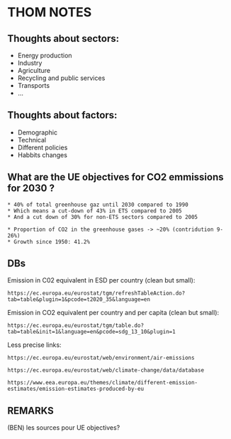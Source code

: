 # THOM NOTES
## Thoughts about sectors:

* Energy production
* Industry
* Agriculture 
* Recycling and public services
* Transports
* ...


## Thoughts about factors:
* Demographic
* Technical
* Different policies 
* Habbits changes

## What are the UE objectives for CO2 emmissions for 2030 ?

	* 40% of total greenhouse gaz until 2030 compared to 1990
	* Which means a cut-down of 43% in ETS compared to 2005
	* And a cut down of 30% for non-ETS sectors compared to 2005

	* Proportion of CO2 in the greenhouse gases -> ~20% (contridution 9-26%)
	* Growth since 1950: 41.2%
	
## DBs

Emission in C02 equivalent in ESD per country (clean but small):

	https://ec.europa.eu/eurostat/tgm/refreshTableAction.do?tab=table&plugin=1&pcode=t2020_35&language=en

Emission in CO2 equivalent per country and per capita (clean but small):

	https://ec.europa.eu/eurostat/tgm/table.do?tab=table&init=1&language=en&pcode=sdg_13_10&plugin=1

Less precise links:

	https://ec.europa.eu/eurostat/web/environment/air-emissions

	https://ec.europa.eu/eurostat/web/climate-change/data/database

	https://www.eea.europa.eu/themes/climate/different-emission-estimates/emission-estimates-produced-by-eu
 
## REMARKS
(BEN) les sources pour UE objectives?